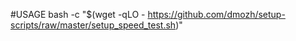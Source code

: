 #USAGE
bash -c "$(wget -qLO - https://github.com/dmozh/setup-scripts/raw/master/setup_speed_test.sh)"
